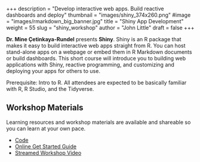 +++
description = "Develop interactive web apps.  Build reactive dashboards and deploy"
thumbnail = "images/shiny_374x260.png"
#image = "images/rmarkdown_big_banner.jpg"
title = "Shiny App Development"
weight = 55
slug = "shiny_workshop"
author = "John Little"
draft = false
+++

**Dr. Mine Çetinkaya-Rundel** presents **Shiny**.  Shiny is an R package that makes it easy to build interactive web apps straight from R. You can host stand-alone apps on a webpage or embed them in R Markdown documents or build dashboards. This short course will introduce you to building web applications with Shiny, reactive programming, and customizing and deploying your apps for others to use.

Prerequisite:  Intro to R. All attendees are expected to be basically familiar with R, R Studio, and the Tidyverse. 

<!-- a href="https://duke.libcal.com/event/4799239" class="button big">Register</a -->

## Workshop Materials

Learning resources and workshop materials are available and shareable so you can learn at your own pace. 

- [Code](https://github.com/mine-cetinkaya-rundel/dukelib-workshop-shiny-18)
- [Online Get Started Guide](https://shiny.rstudio.com/tutorial/)
- [Streamed Workshop Video](https://library.capture.duke.edu/Panopto/Pages/Viewer.aspx?id=7a59e23a-1f7f-4bd7-8ebc-a943014170b4)

